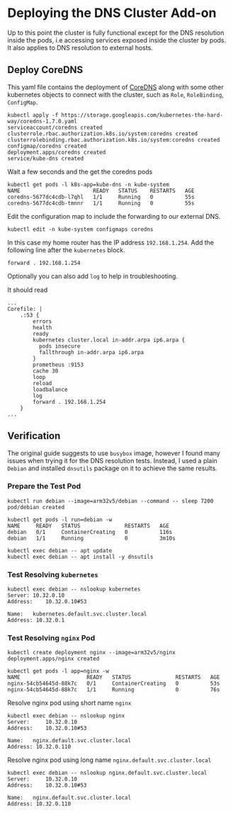 # Deploying the DNS Cluster Add-on

Up to this point the cluster is fully functional except for the DNS resolution inside the pods, i.e accessing services exposed inside the cluster by pods. It also applies to DNS resolution to external hosts.

## Deploy CoreDNS 

This yaml file contains the deployment of [CoreDNS](https://coredns.io/) along with some other kubernetes objects to connect with the cluster, such as `Role`, `RoleBinding`, `ConfigMap`.

```shell
kubectl apply -f https://storage.googleapis.com/kubernetes-the-hard-way/coredns-1.7.0.yaml
serviceaccount/coredns created
clusterrole.rbac.authorization.k8s.io/system:coredns created
clusterrolebinding.rbac.authorization.k8s.io/system:coredns created
configmap/coredns created
deployment.apps/coredns created
service/kube-dns created
```

Wait a few seconds and the get the coredns pods

```shell
kubectl get pods -l k8s-app=kube-dns -n kube-system
NAME                       READY   STATUS    RESTARTS   AGE
coredns-5677dc4cdb-l7qhl   1/1     Running   0          55s
coredns-5677dc4cdb-tmnnr   1/1     Running   0          55s
```

Edit the configuration map to include the forwarding to our external DNS.

```shell
kubectl edit -n kube-system configmaps coredns
```

In this case my home router has the IP address `192.168.1.254`. Add the following line after the `kubernetes` block.

`forward . 192.168.1.254`

Optionally you can also add `log` to help in troubleshooting.

It should read 

```
...
Corefile: |
    .:53 {
        errors
        health
        ready
        kubernetes cluster.local in-addr.arpa ip6.arpa {
          pods insecure
          fallthrough in-addr.arpa ip6.arpa
        }
        prometheus :9153
        cache 30
        loop
        reload
        loadbalance
        log
        forward . 192.168.1.254
    }
...
```

## Verification 

The original guide suggests to use `busybox` image, however I found many issues when trying it for the DNS resolution tests. Instead, I used a plain `Debian` and installed `dnsutils` package on it to achieve the same results.

### Prepare the Test Pod

```shell
kubectl run debian --image=arm32v5/debian --command -- sleep 7200
pod/debian created
```

```shell
kubectl get pods -l run=debian -w
NAME     READY   STATUS              RESTARTS   AGE
debian   0/1     ContainerCreating   0          116s
debian   1/1     Running             0          3m10s
```

```shell
kubectl exec debian -- apt update
kubectl exec debian -- apt install -y dnsutils
```

### Test Resolving `kubernetes` 

```shell
kubectl exec debian -- nslookup kubernetes
Server:	10.32.0.10
Address:	10.32.0.10#53

Name:	kubernetes.default.svc.cluster.local
Address: 10.32.0.1
```

### Test Resolving `nginx` Pod

```shell
kubectl create deployment nginx --image=arm32v5/nginx
deployment.apps/nginx created
```

```shell
kubectl get pods -l app=nginx -w
NAME                     READY   STATUS              RESTARTS   AGE
nginx-54cb54645d-88k7c   0/1     ContainerCreating   0          53s
nginx-54cb54645d-88k7c   1/1     Running             0          76s
```

Resolve nginx pod using short name `nginx`

```shell
kubectl exec debian -- nslookup nginx
Server:		10.32.0.10
Address:	10.32.0.10#53

Name:	nginx.default.svc.cluster.local
Address: 10.32.0.110
```

Resolve nginx pod using long name `nginx.default.svc.cluster.local`

```shell
kubectl exec debian -- nslookup nginx.default.svc.cluster.local
Server:		10.32.0.10
Address:	10.32.0.10#53

Name:	nginx.default.svc.cluster.local
Address: 10.32.0.110
```
